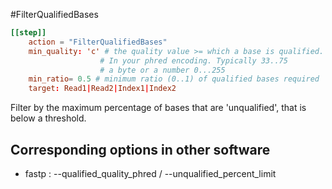 #FilterQualifiedBases


```toml
[[step]]
    action = "FilterQualifiedBases"
    min_quality: 'c' # the quality value >= which a base is qualified. 
                    # In your phred encoding. Typically 33..75
                    # a byte or a number 0...255
    min_ratio= 0.5 # minimum ratio (0..1) of qualified bases required
    target: Read1|Read2|Index1|Index2
```

Filter by the maximum percentage of bases that are 'unqualified',
that is below a threshold.


## Corresponding options in other software #
 - fastp : --qualified_quality_phred / --unqualified_percent_limit
